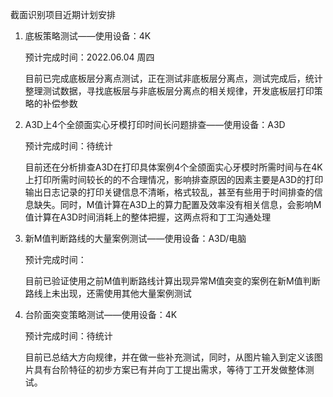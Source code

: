 截面识别项目近期计划安排

1. 底板策略测试——使用设备：4K

   预计完成时间：2022.06.04 周四

   目前已完成底板层分离点测试，正在测试非底板层分离点，测试完成后，统计整理测试数据，寻找底板层与非底板层分离点的相关规律，开发底板层打印策略的补偿参数

2. A3D上4个全颌面实心牙模打印时间长问题排查——使用设备：A3D

   预计完成时间：待统计

   目前还在分析排查A3D在打印具体案例4个全颌面实心牙模时所需时间与在4K上打印所需时间较长的的不合理情况，影响排查原因的因素主要是A3D的打印输出日志记录的打印关键信息不清晰，格式较乱，甚至有些用于时间排查的信息缺失。同时，M值计算在A3D上的算力配置及效率没有相关信息，会影响M值计算在A3D时间消耗上的整体把握，这两点将和丁工沟通处理

3. 新M值判断路线的大量案例测试——使用设备：A3D/电脑

   预计完成时间：

   目前已验证使用之前M值判断路线计算出现异常M值突变的案例在新M值判断路线上未出现，还需使用其他大量案例测试

4. 台阶面突变策略测试——使用设备：4K

   预计完成时间：待统计

   目前已总结大方向规律，并在做一些补充测试，同时，从图片输入到定义该图片具有台阶特征的初步方案已有并向丁工提出需求，等待丁工开发做整体测试。